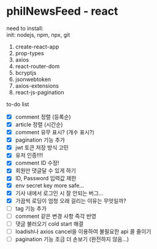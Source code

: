 # philNewsFeed - react

need to install:    
init: nodejs, npm, npx, git    

1. create-react-app    
2. prop-types    
3. axios
4. react-router-dom
5. bcryptjs
6. jsonwebtoken
7. axios-extensions
8. react-js-pagination

to-do list
* [x] comment 정렬 (등록순)
* [x] article 정렬 (시간순)
* [x] comment 유무 표시? (개수 표시?)
* [x] pagination 기능 추가
* [x] jwt 토큰 저장 방식 고민
* [x] 유저 인증!!!!
* [x] comment ID 수정!
* [x] 회원만 댓글달 수 있게 하기
* [x] ID, Password 입력값 제한
* [x] env secret key more safe...
* [x] 기사 내에서 로그인 시 잘 안되는 버그...
* [x] 가끔씩 로딩이 엄청 오래 걸리는 이유는 무엇일까?
* [ ] tag 기능 추가
* [ ] comment 같은 변경 사항 즉각 반영
* [ ] 댓글 불러오기 cold start 해결
* [ ] loadish나 axios cancel을 이용하여 불필요한 api 콜 줄이기
* [ ] pagination 기능 조금 더 손보기 (완전하지 않음...)